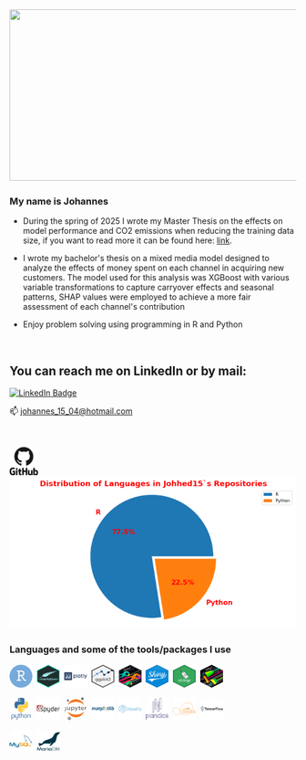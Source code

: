 <div align="center">
  <img src="https://media.giphy.com/media/dWesBcTLavkZuG35MI/giphy.gif" width="600" height="300"/>
</div>


### My name is Johannes

- During the spring of 2025 I wrote my Master Thesis on the effects on model performance and CO2 emissions when reducing the training data size, if you want to read more it can be found here: <a href="https://www.diva-portal.org/smash/record.jsf?aq2=%5B%5B%5D%5D&c=5&af=%5B%5D&searchType=SIMPLE&sortOrder2=title_sort_asc&query=johannes+hedstr%C3%B6m&language=sv&pid=diva2%3A1975538&aq=%5B%5B%5D%5D&sf=all&aqe=%5B%5D&sortOrder=author_sort_asc&onlyFullText=false&noOfRows=50&dswid=6314">link</a>.

- I wrote my bachelor's thesis on a mixed media model designed to analyze the effects of money spent on each channel in acquiring new customers. The model used for this analysis was XGBoost with various variable transformations to capture carryover effects and seasonal patterns, SHAP values were employed to achieve a more fair assessment of each channel's contribution

- Enjoy problem solving using programming in R and Python

<br>


## You can reach me on LinkedIn or by mail:

<div id="badges">
  <a href="https://www.linkedin.com/in/johannes-hedstr%C3%B6m-240a32196/">
    <img src="https://raw.githubusercontent.com/rahuldkjain/github-profile-readme-generator/master/src/images/icons/Social/linked-in-alt.svg" alt="LinkedIn Badge" height='30' witdh ='40' title = 'LinkedIn'/>
  </a>
</div>

📫 johannes_15_04@hotmail.com




<br>
<br>



<div id="badges">
  <a href="https://github.com/Johhed15/Githubstats">
    <img src="https://github.com/devicons/devicon/blob/master/icons/github/github-original-wordmark.svg" alt="Githubstats"  title = 'Githubstats' height='50' witdh ='50'/>
  </a>
</div>

<img src="https://github.com/Johhed15/Johhed15/blob/main/lang-statistics.png" alt="Graphic">	


<br>

### Languages and some of the tools/packages I use 
<div>
  <img src="https://github.com/devicons/devicon/blob/master/icons/rstudio/rstudio-original.svg" title="R" alt="R" width="40" height="40"/>&nbsp;
  <img src="https://github.com/rstudio/hex-stickers/blob/main/SVG/rmarkdown.svg" title="RMarkdown" alt="RMarkdown" width="40" height="40"/>&nbsp;
  <img src="https://github.com/devicons/devicon/blob/master/icons/plotly/plotly-original-wordmark.svg" title="Plotly" alt="Plotly" width="40" height="40"/>&nbsp;
  <img src="https://raw.githubusercontent.com/rstudio/hex-stickers/master/PNG/ggplot2.png" title="GGplot2" alt="GGplot2" width="40" height="40"/>&nbsp;
  <img src="https://github.com/rstudio/hex-stickers/blob/main/SVG/dbplyr.svg" title="Dplyr" alt="Dplyr" width="40" height="40"/>&nbsp;
  <img src="https://github.com/rstudio/hex-stickers/blob/main/SVG/shiny.svg" title="Shiny" alt="Shiny" width="40" height="40"/>&nbsp;
  <img src="https://github.com/rstudio/hex-stickers/blob/main/SVG/stringr.svg" title="Stringr" alt="Stringr" width="40" height="40"/>&nbsp;
  <img src="https://github.com/rstudio/hex-stickers/blob/main/SVG/tidyr.svg" title="Tidyr" alt="Tidyr" width="40" height="40"/>&nbsp;
  
  <img src="https://github.com/devicons/devicon/blob/master/icons/python/python-original-wordmark.svg" title="Python" alt="Python" width="40" height="40"/>&nbsp;
  <img src="https://github.com/devicons/devicon/blob/master/icons/spyder/spyder-original-wordmark.svg" title="Spyder" alt="Spyder" width="40" height="40"/>&nbsp;
  <img src="https://github.com/devicons/devicon/blob/master/icons/jupyter/jupyter-original-wordmark.svg" title="Jupyter" alt="Jupyter" width="40" height="40"/>&nbsp;
  <img src="https://github.com/devicons/devicon/blob/master/icons/matplotlib/matplotlib-original-wordmark.svg" title="MatplotLib" alt="Matplot" width="40" height="40"/>&nbsp;
  <img src="https://github.com/devicons/devicon/blob/master/icons/numpy/numpy-line-wordmark.svg" title="Numpy" alt="Numpy" width="40" height="40"/>&nbsp;
  <img src="https://github.com/devicons/devicon/blob/master/icons/pandas/pandas-line-wordmark.svg" title="Pandas" alt="Pandas" width="40" height="40"/>&nbsp;
  <img src="https://github.com/devicons/devicon/blob/master/icons/scikitlearn/scikitlearn-line.svg" title="ScikitLearn" alt="Scikit" width="40" height="40"/>&nbsp;
  <img src="https://github.com/devicons/devicon/blob/master/icons/tensorflow/tensorflow-line-wordmark.svg" title="Tensorflow" alt="Tensorflow" width="40" height="40"/>&nbsp;
  
  
  <img src="https://github.com/devicons/devicon/blob/master/icons/mysql/mysql-original-wordmark.svg" title="MySQL"  alt="MySQL" width="40" height="40"/>&nbsp;
  <img src="https://github.com/devicons/devicon/blob/master/icons/mariadb/mariadb-original-wordmark.svg" title="Mariadb" alt="Mariadb" width="40" height="40"/>&nbsp;
 
</div>

<br>



